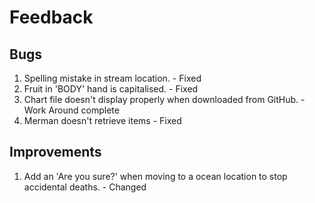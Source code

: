 # **Feedback**

## **Bugs**
1. Spelling mistake in stream location. - Fixed
2. Fruit in 'BODY' hand is capitalised. - Fixed
3. Chart file doesn't display properly when downloaded from GitHub. - Work Around complete
4. Merman doesn't retrieve items - Fixed

## **Improvements**
1. Add an 'Are you sure?' when moving to a ocean location to stop accidental deaths. - Changed